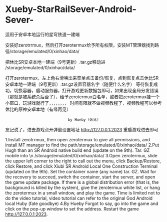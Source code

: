 # Xueby-StarRailSever-Android-Sever-
适用于安卓本地运行的星穹铁道一建端

安装好zerotrrmux，然后打开zerotermux给予所有权限，安装MT管理器找到路径/storage/emulated/0/xinhao/data/          

把休比SR安卓本地一建端（9号更新）.tar.gz移动进
/storage/emulated/0/xinhao/data/


打开zerotermux，左上角右滑唤出来菜单点击备份/恢复，点到恢复点击休比SR安卓本地一建端（9号更新）.tar.gz设置容器名字（随便什么名字）
等待恢复成功，切换容器，启动服务器，打开游戏更新数据包即可，如果出现全局分发错误（那就是被系统杀后台了），给予zerotermux白名单，或者把zerotermux挂一个小窗口，玩游戏就行了，，，，，，，，
时间有限就不做视频教程了，视频教程可以参考休比的原神安卓本地（有缘再见）

                                by Hueby（休比）
 忘记说了，进去游戏点开弹窗设置地址
 http://127.0.0.1:2023   重启游戏进去即可

 1.Install zerotrrmux, then open zerotermux to give all permissions, and install MT manager to find the path/storage/emulated/0/xinhao/data/
 2.Put Hugh than an SR Android native build end (update on the 9th). Tar. GZ mobile into \n /storage/emulated/0/xinhao/data/
 3.Open zerotermux, slide the upper left corner to the right to call out the menu, click Backup/Restore, click Restore, and click Xiubi SR Android Local One Construction Terminal (updated on the 9th). Set the container name (any name) tar. GZ. Wait for the recovery to succeed, switch the container, start the server, and open the game update package. If there is a global distribution error (that is, the background is killed by the system), give the zerotermux white list, or hang the zerotermux in a small window, and play the game. Time is limited not to do the video tutorial, video tutorial can refer to the original God Android local Huby (fate goodbye)
 4.By Hueby Forgot to say, go into the game and click on the pop-up window to set the address. Restart the game http://127.0.0.1:2023.

